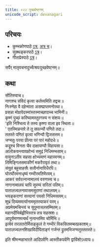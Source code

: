 ```yaml
---  
title: ०२२ पुच्छवेष्टनम्
unicode_script: devanagari
---  
```


## परिचयः
- कुम्भकोणपाठे [ऽत्र](https://archive.org/details/mahAbhArata-kumbhakoNam/page/n369), [अत्र च](https://sanskritdocuments.org/mirrors/mahabharata/mbhK/mahabharata-k-01-sa.html)।
- सुक्थङ्करपाठे [ऽत्र](http://bombay.indology.info/mahabharata/text/UD/MBh01.txt)।
- गीताप्रेस्पाठे [ऽत्र](https://archive.org/stream/mahabharata01ramauoft#page/564/mode/2up)।

सर्पैर् मातृवचनादुच्चैःश्रवःपुच्छवेष्टनम्॥  

## कथा
सौतिरुवाच॥  
नागाश्च संविदं कृत्वा कर्तव्यमिति तद्वचः॥  
निःस्नेहा वै दहेन्माता असम्प्राप्तमनोरथा॥  
प्रसन्ना मोक्षयेदस्मांस्तस्माच्छापाच्च भामिनी॥  
कृष्णं पुच्छं करिष्यामस्तुरगस्य न संशयः॥  
'इति निश्चित्य ते तस्य कृष्णा वाला इव स्थिताः॥  
' एतस्मिन्नन्तरे ते तु सपत्न्यौ पणिते तदा॥  
ततस्ते पणितं कृत्वा भगिन्यौ द्विजसत्तम॥  
जग्मतुः परया प्रीत्या परं पारं महोदधेः॥  
कद्रूश्च विनता चैव दाक्षायण्यौ विहायसा॥  
आलोकयन्त्यावक्षोभ्यं समुद्रं निधिमम्भसाम्॥  
वायुनाऽतीव सहसा क्षोभ्यमाणं महास्वनम्॥  
तिमिङ्गिलसमाकीर्णं मकरैरावृतं तथा॥  
संयुतं बहुसाहस्रैः सत्वैर्नानाविधैरपि॥  
घोरर्घोरमनाधृष्यं गम्भीरमतिभैरवम्॥  
आकरं सर्वरत्नानामालयं वरुणस्य च॥  
नागानामालयं चापि सुरम्यं सरितां पतिम्॥  
पातालज्वलनावासमसुराणां तथालयम्॥  
भयङ्कराणां सत्त्वानां पयसो निधिमव्ययम्॥  
शुभ्रं दिव्यममर्त्यानाममृतस्याकरं परम्॥  
अप्रमेयमचिन्त्यं च सुपुम्यजलसम्मितम्॥  
महानदीभिर्बह्वीभिस्तत्र तत्र सहस्रशः॥  
आपूर्यमाणमत्यर्थं नृत्यन्तमिव चोर्मिभिः॥  
इत्येवं तरलतरोर्मिसङ्कुलं ते गम्भीरं विकसितमम्बरप्रकाशम्॥  
पातालज्वलनशिखाविदीपिताङ्गं गर्जन्तं द्रुतमभिजग्मतुस्ततस्ते॥  

इति श्रीमन्महाभारते आदिपर्वणि आस्तीकपर्वणि द्वाविंशोऽध्यायः॥  

